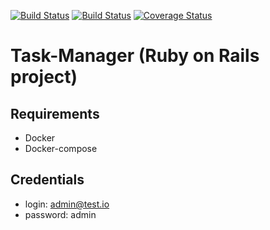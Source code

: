 [![Build Status](https://travis-ci.com/kitXIII/task-manager.svg?branch=develop)](https://travis-ci.com/kitXIII/task-manager)
[![Build Status](https://img.shields.io/endpoint.svg?url=https%3A%2F%2Factions-badge.atrox.dev%2Fkitxiii%2Ftask-manager%2Fbadge%3Fref%3Ddevelop&style=flat)](https://actions-badge.atrox.dev/kitxiii/task-manager/goto?ref=develop)
[![Coverage Status](https://coveralls.io/repos/github/kitXIII/task-manager/badge.svg?branch=develop)](https://coveralls.io/github/kitXIII/task-manager?branch=develop)

# Task-Manager (Ruby on Rails project)

## Requirements

* Docker
* Docker-compose

## Credentials

* login: admin@test.io
* password: admin
